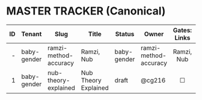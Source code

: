 # MASTER TRACKER (Canonical)
| ID | Tenant | Slug | Title | Status | Owner | Gates: Links | A11y | Perf | Citations | Parity | Moderation | Last Updated |
|---:|--------|------|-------|--------|-------|:------------:|:----:|:----:|:---------:|:------:|:----------:|:------------:|
| - | baby-gender | ramzi-method-accuracy | Ramzi, Nub | baby-gender | ramzi-method-accuracy | Ramzi, Nub | baby-gender | ramzi-method-accuracy | Ramzi, Nub & Skull | draft | @cg216 | ☐ | ☐ | ☐ | ☐ | ☐ | ☐ | 2025-10-08 14:26 UTC | Skull | draft | @cg216 | ☐ | ☐ | ☐ | ☐ | ☐ | ☐ | 2025-10-08 14:49 UTC | Skull | draft | @cg216 | ☐ | ☐ | ☐ | ☐ | ☐ | ☐ | 2025-10-08 14:29 UTC |
| 1  | baby-gender | nub-theory-explained | Nub Theory Explained | draft | @cg216 | ☐ | ☐ | ☐ | ☐ | ☐ | ☐ | 2025-10-08 |

